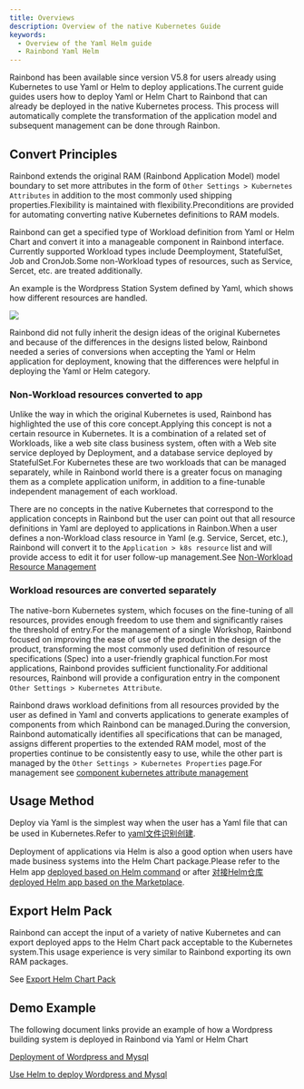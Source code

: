 ```yaml
---
title: Overviews
description: Overview of the native Kubernetes Guide
keywords:
  - Overview of the Yaml Helm guide
  - Rainbond Yaml Helm
---
```


Rainbond has been available since version V5.8 for users already using Kubernetes to use Yaml or Helm to deploy applications.The current guide guides users how to deploy Yaml or Helm Chart to Rainbond that can already be deployed in the native Kubernetes process. This process will automatically complete the transformation of the application model and subsequent management can be done through Rainbon.

## Convert Principles

Rainbond extends the original RAM (Rainbond Application Model) model boundary to set more attributes in the form of `Other Settings > Kubernetes Attributes` in addition to the most commonly used shipping properties.Flexibility is maintained with flexibility.Preconditions are provided for automating converting native Kubernetes definitions to RAM models.

Rainbond can get a specified type of Workload definition from Yaml or Helm Chart and convert it into a manageable component in Rainbond interface. Currently supported Workload types include Deemployment, StatefulSet, Job and CronJob.Some non-Workload types of resources, such as Service, Sercet, etc. are treated additionally.

An example is the Wordpress Station System defined by Yaml, which shows how different resources are handled.

<img src="https://grstatic.oss-cn-shanghai.aliyuncs.com/wechat/import-exist-resource-to-rainbond/import-exist-resource-to-rainbond-2.png"/>

Rainbond did not fully inherit the design ideas of the original Kubernetes and because of the differences in the designs listed below, Rainbond needed a series of conversions when accepting the Yaml or Helm application for deployment, knowing that the differences were helpful in deploying the Yaml or Helm category.

### Non-Workload resources converted to app

Unlike the way in which the original Kubernetes is used, Rainbond has highlighted the use of this core concept.Applying this concept is not a certain resource in Kubernetes. It is a combination of a related set of Workloads, like a web site class business system, often with a Web site service deployed by Deployment, and a database service deployed by StatefulSet.For Kubernetes these are two workloads that can be managed separately, while in Rainbond world there is a greater focus on managing them as a complete application uniform, in addition to a fine-tunable independent management of each workload.

There are no concepts in the native Kubernetes that correspond to the application concepts in Rainbond but the user can point out that all resource definitions in Yaml are deployed to applications in Rainbon.When a user defines a non-Workload class resource in Yaml (e.g. Service, Sercet, etc.), Rainbond will convert it to the `Application > k8s resource` list and will provide access to edit it for user follow-up management.See [Non-Workload Resource Management](/docs/kubernetes-native-guide/import-manage/non-workload)

### Workload resources are converted separately

The native-born Kubernetes system, which focuses on the fine-tuning of all resources, provides enough freedom to use them and significantly raises the threshold of entry.For the management of a single Workshop, Rainbond focused on improving the ease of use of the product in the design of the product, transforming the most commonly used definition of resource specifications (Spec) into a user-friendly graphical function.For most applications, Rainbond provides sufficient functionality.For additional resources, Rainbond will provide a configuration entry in the component `Other Settings > Kubernetes Attribute`.

Rainbond draws workload definitions from all resources provided by the user as defined in Yaml and converts applications to generate examples of components from which Rainbond can be managed.During the conversion, Rainbond automatically identifies all specifications that can be managed, assigns different properties to the extended RAM model, most of the properties continue to be consistently easy to use, while the other part is managed by the `Other Settings > Kubernetes Properties` page.For management see [component kubernetes attribute management](/docs/kubernetes-native-guide/import-manage/special-attribute)

## Usage Method

Deploy via Yaml is the simplest way when the user has a Yaml file that can be used in Kubernetes.Refer to [yaml文件识别创建](/docs/kubernetes-native-guide/yaml/cree).

Deployment of applications via Helm is also a good option when users have made business systems into the Helm Chart package.Please refer to the Helm app [deployed based on Helm command](/docs/kubernetes-native-guide/helm/help-cm-install) or after [对接Helm仓库](/docs/kubernetes-native-guide/helm/docking_helm_store) [deployed Helm app based on the Marketplace](/docs/kubernetes-national-guide/helm/creation-process).

## Export Helm Pack

Rainbond can accept the input of a variety of native Kubernetes and can export deployed apps to the Helm Chart pack acceptable to the Kubernetes system.This usage experience is very similar to Rainbond exporting its own RAM packages.

See [Export Helm Chart Pack](/docs/kubernetes-native-guide/helm/export-chart)

## Demo Example

The following document links provide an example of how a Wordpress building system is deployed in Rainbond via Yaml or Helm Chart

[Deployment of Wordpress and Mysql](/docs/kubernetes-native/yaml/example)

[Use Helm to deploy Wordpress and Mysql](/docs/kubernetes-native-guide/helm/example)
